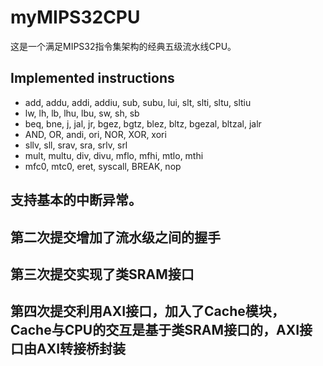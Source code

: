 # myMIPS32CPU
这是一个满足MIPS32指令集架构的经典五级流水线CPU。
## Implemented instructions
* add, addu, addi, addiu, sub, subu, lui, slt, slti, sltu, sltiu
* lw, lh, lb, lhu, lbu, sw, sh, sb
* beq, bne, j, jal, jr, bgez, bgtz, blez, bltz, bgezal, bltzal, jalr
* AND, OR, andi, ori, NOR, XOR, xori
* sllv, sll, srav, sra, srlv, srl
* mult, multu, div, divu, mflo, mfhi, mtlo, mthi
* mfc0, mtc0, eret, syscall, BREAK, nop
## 支持基本的中断异常。
## 第二次提交增加了流水级之间的握手
## 第三次提交实现了类SRAM接口
## 第四次提交利用AXI接口，加入了Cache模块，Cache与CPU的交互是基于类SRAM接口的，AXI接口由AXI转接桥封装
